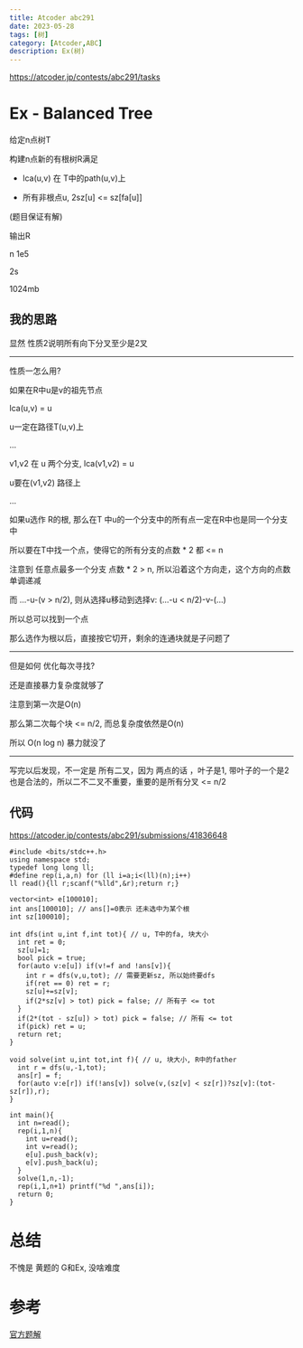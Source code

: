 ```yaml
---
title: Atcoder abc291
date: 2023-05-28
tags: [树]
category: [Atcoder,ABC]
description: Ex(树)
---
```


https://atcoder.jp/contests/abc291/tasks

# Ex - Balanced Tree

给定n点树T

构建n点新的有根树R满足

 - lca(u,v) 在 T中的path(u,v)上

 - 所有非根点u, 2sz[u] <= sz[fa[u]]

(题目保证有解)

输出R

n 1e5

2s

1024mb

## 我的思路

显然 性质2说明所有向下分叉至少是2叉

---

性质一怎么用?

如果在R中u是v的祖先节点

lca(u,v) = u

u一定在路径T(u,v)上

...

v1,v2 在 u 两个分支, lca(v1,v2) = u

u要在(v1,v2) 路径上

...

如果u选作 R的根, 那么在T 中u的一个分支中的所有点一定在R中也是同一个分支中

所以要在T中找一个点，使得它的所有分支的点数 * 2 都 <= n

注意到 任意点最多一个分支 点数 * 2 > n, 所以沿着这个方向走，这个方向的点数单调递减

而 ...-u-(v > n/2), 则从选择u移动到选择v: (...-u < n/2)-v-(...)

所以总可以找到一个点

那么选作为根以后，直接按它切开，剩余的连通块就是子问题了

---

但是如何 优化每次寻找?

还是直接暴力复杂度就够了

注意到第一次是O(n)

那么第二次每个块 <= n/2, 而总复杂度依然是O(n)

所以 O(n log n) 暴力就没了

---

写完以后发现，不一定是 所有二叉，因为 两点的话 ，叶子是1, 带叶子的一个是2也是合法的，所以二不二叉不重要，重要的是所有分叉 <= n/2

<!--more-->

## 代码

https://atcoder.jp/contests/abc291/submissions/41836648

```
#include <bits/stdc++.h>
using namespace std;
typedef long long ll;
#define rep(i,a,n) for (ll i=a;i<(ll)(n);i++)
ll read(){ll r;scanf("%lld",&r);return r;}

vector<int> e[100010];
int ans[100010]; // ans[]=0表示 还未选中为某个根
int sz[100010];

int dfs(int u,int f,int tot){ // u, T中的fa, 块大小
  int ret = 0;
  sz[u]=1;
  bool pick = true;
  for(auto v:e[u]) if(v!=f and !ans[v]){
    int r = dfs(v,u,tot); // 需要更新sz, 所以始终要dfs
    if(ret == 0) ret = r;
    sz[u]+=sz[v];
    if(2*sz[v] > tot) pick = false; // 所有子 <= tot
  }
  if(2*(tot - sz[u]) > tot) pick = false; // 所有 <= tot
  if(pick) ret = u;
  return ret;
}

void solve(int u,int tot,int f){ // u, 块大小, R中的father
  int r = dfs(u,-1,tot);
  ans[r] = f;
  for(auto v:e[r]) if(!ans[v]) solve(v,(sz[v] < sz[r])?sz[v]:(tot-sz[r]),r);
}

int main(){
  int n=read();
  rep(i,1,n){
    int u=read();
    int v=read();
    e[u].push_back(v);
    e[v].push_back(u);
  }
  solve(1,n,-1);
  rep(i,1,n+1) printf("%d ",ans[i]);
  return 0;
}
```

# 总结

不愧是 黄题的 G和Ex, 没啥难度

# 参考

[官方题解](https://atcoder.jp/contests/abc291/editorial)

